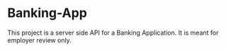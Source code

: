 # Banking-App
This project is a server side API for a Banking Application. It is meant for employer review only.
